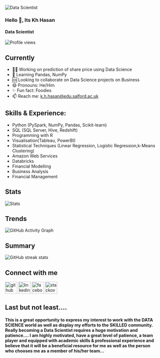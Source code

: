 ![Data Scientist](https://media-exp1.licdn.com/dms/image/C4E16AQHR6s1xBpHAjw/profile-displaybackgroundimage-shrink_200_800/0/1652940876335?e=1658361600&v=beta&t=Tt6iKE7zKwaoJ-PIkPJIBal_izbVpNNAqfKPdY8Mjm8)
  

### Hello 👋, Its Kh Hasan
 #### Data Scientist

![Profile views](https://gpvc.arturio.dev/khhasibulhasan)

## Currently
- 🧑‍💼 Working on prediction of share price using Data Science 
- 📜 Learning Pandas, NumPy
- 🆘 Looking to collaborate on Data Science projects on Business 
- 😄 Pronouns: He/Him 
- ✨ Fun fact: Foodies 
- 📫 Reach me: k.h.hasan@edu.salford.ac.uk 

## Skills & Experience:
- Python (PySpark, NumPy, Pandas, Scikit-learn)
- SQL (SQL Server, Hive, Redshift)
- Programming with R
- Visualisation(Tableau, PowerBI)
- Statistical Techniques (Linear Regression, Logistic Regression,k-Means Clustering)
- Amazon Web Services
- Databricks
- Financial Modelling
- Business Analysis
- Financial Management


## Stats
![Stats](https://github-readme-stats.vercel.app/api?username=khhasibulhasan&show_icons=true)  
## Trends
![GitHub Activity Graph](https://activity-graph.herokuapp.com/graph?username=khhasibulhasan)  
## Summary
![GitHub streak stats](https://github-readme-streak-stats.herokuapp.com/?user=khhasibulhasan)
## Connect with me
[<img src='https://cdn.jsdelivr.net/npm/simple-icons@3.0.1/icons/github.svg' alt='github' height='40'>](https://github.com/khhasibulhasan)  [<img src='https://cdn.jsdelivr.net/npm/simple-icons@3.0.1/icons/linkedin.svg' alt='linkedin' height='40'>](https://www.linkedin.com/in/kh-hasibul-hasan-b33913162/)  [<img src='https://cdn.jsdelivr.net/npm/simple-icons@3.0.1/icons/facebook.svg' alt='facebook' height='40'>](https://www.facebook.com/ambitioous)  [<img src='https://cdn.jsdelivr.net/npm/simple-icons@3.0.1/icons/stackoverflow.svg' alt='stackoverflow' height='40'>](https://stackoverflow.com/users/18975678/khhasibulhasan)  

## Last but not least....
#### This is a great opportunity to express my interest to work with the DATA SCIENCE world as well as display my efforts to the SKILLED community. Really becoming a Data Scientist requires a huge motivation and patience…. I am highly motivated, have a great level of patience, a team player and equipped with academic skills & professional experience and believe that it will be a beneficial resource for me as well as the person who chooses me as a member of his/her team…
  

